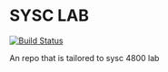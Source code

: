 # SYSC LAB

[![Build Status](https://travis-ci.org/Hajar1/sysc_lab.svg?branch=master)](https://travis-ci.org/Hajar1/sysc_lab)

An repo that is tailored to sysc 4800 lab